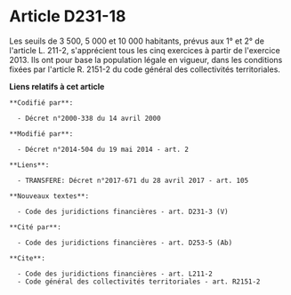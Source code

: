 # Article D231-18

Les seuils de 3 500, 5 000 et 10 000 habitants, prévus aux 1° et 2° de l'article L. 211-2, s'apprécient tous les cinq
exercices à partir de l'exercice 2013. Ils ont pour base la population légale en vigueur, dans les conditions fixées par
l'article R. 2151-2 du code général des collectivités territoriales.

**Liens relatifs à cet article**

	**Codifié par**:

	  - Décret n°2000-338 du 14 avril 2000

	**Modifié par**:

	  - Décret n°2014-504 du 19 mai 2014 - art. 2

	**Liens**:

	  - TRANSFERE: Décret n°2017-671 du 28 avril 2017 - art. 105

	**Nouveaux textes**:

	  - Code des juridictions financières - art. D231-3 (V)

	**Cité par**:

	  - Code des juridictions financières - art. D253-5 (Ab)

	**Cite**:

	  - Code des juridictions financières - art. L211-2
	  - Code général des collectivités territoriales - art. R2151-2
